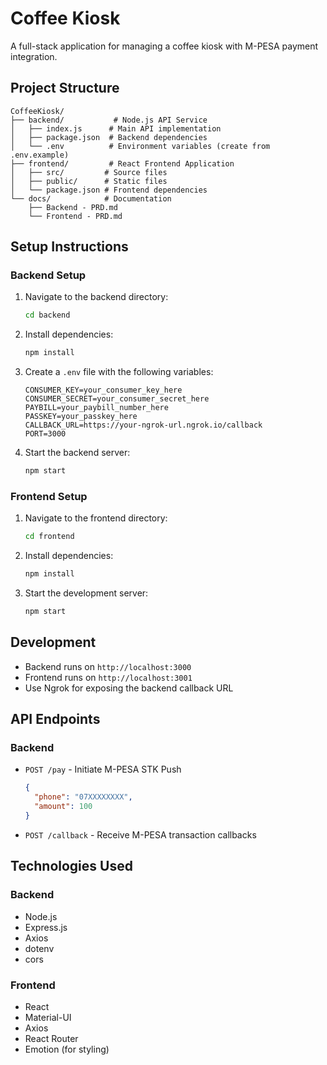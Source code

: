 # Coffee Kiosk

A full-stack application for managing a coffee kiosk with M-PESA payment integration.

## Project Structure

```
CoffeeKiosk/
├── backend/           # Node.js API Service
│   ├── index.js      # Main API implementation
│   ├── package.json  # Backend dependencies
│   └── .env          # Environment variables (create from .env.example)
├── frontend/         # React Frontend Application
│   ├── src/         # Source files
│   ├── public/      # Static files
│   └── package.json # Frontend dependencies
└── docs/            # Documentation
    ├── Backend - PRD.md
    └── Frontend - PRD.md
```

## Setup Instructions

### Backend Setup

1. Navigate to the backend directory:
   ```bash
   cd backend
   ```

2. Install dependencies:
   ```bash
   npm install
   ```

3. Create a `.env` file with the following variables:
   ```
   CONSUMER_KEY=your_consumer_key_here
   CONSUMER_SECRET=your_consumer_secret_here
   PAYBILL=your_paybill_number_here
   PASSKEY=your_passkey_here
   CALLBACK_URL=https://your-ngrok-url.ngrok.io/callback
   PORT=3000
   ```

4. Start the backend server:
   ```bash
   npm start
   ```

### Frontend Setup

1. Navigate to the frontend directory:
   ```bash
   cd frontend
   ```

2. Install dependencies:
   ```bash
   npm install
   ```

3. Start the development server:
   ```bash
   npm start
   ```

## Development

- Backend runs on `http://localhost:3000`
- Frontend runs on `http://localhost:3001`
- Use Ngrok for exposing the backend callback URL

## API Endpoints

### Backend

- `POST /pay` - Initiate M-PESA STK Push
  ```json
  {
    "phone": "07XXXXXXXX",
    "amount": 100
  }
  ```

- `POST /callback` - Receive M-PESA transaction callbacks

## Technologies Used

### Backend
- Node.js
- Express.js
- Axios
- dotenv
- cors

### Frontend
- React
- Material-UI
- Axios
- React Router
- Emotion (for styling) 